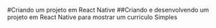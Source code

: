#Criando um projeto em React Native
##Criando e desenvolvendo um projeto em React Native para mostrar um curriculo Simples
